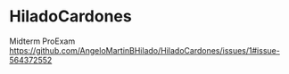 # HiladoCardones
Midterm ProExam
https://github.com/AngeloMartinBHilado/HiladoCardones/issues/1#issue-564372552
